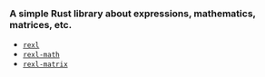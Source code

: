 ### A simple Rust library about expressions, mathematics, matrices, etc.
- [`rexl`](https://github.com/bobbystrange/rexl/tree/master/rexl)
- [`rexl-math`](https://github.com/bobbystrange/rexl/tree/master/rexl-math)
- [`rexl-matrix`](https://github.com/bobbystrange/rexl/tree/master/rexl-matrix)